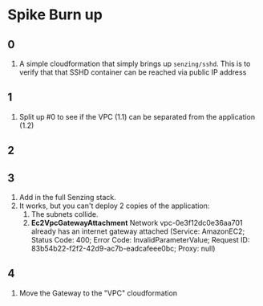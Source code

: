 # Spike Burn up

## 0

1. A simple cloudformation that simply brings up `senzing/sshd`.
   This is to verify that that SSHD container can be reached via public IP address


## 1

1. Split up #0 to see if the VPC (1.1) can be separated from the application (1.2)

## 2


## 3

1. Add in the full Senzing stack.
1. It works, but you can't deploy 2 copies of the application:
    1. The subnets collide.
    1. **Ec2VpcGatewayAttachment**  Network vpc-0e3f12dc0e36aa701 already has an internet gateway attached (Service: AmazonEC2; Status Code: 400; Error Code: InvalidParameterValue; Request ID: 83b54b22-f2f2-42d9-ac7b-eadcafeee0bc; Proxy: null)

## 4

1. Move the Gateway to the "VPC" cloudformation
